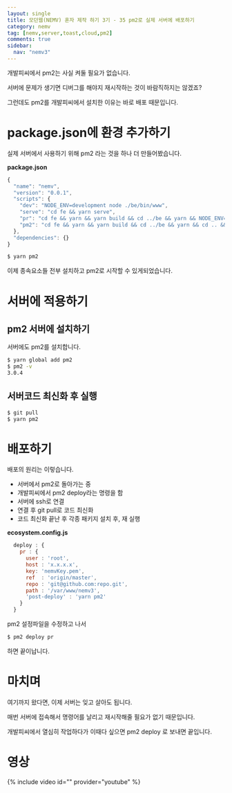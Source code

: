 ```yaml
---
layout: single
title: 모던웹(NEMV) 혼자 제작 하기 3기 - 35 pm2로 실제 서버에 배포하기
category: nemv
tag: [nemv,server,toast,cloud,pm2]
comments: true
sidebar:
  nav: "nemv3"
---
```


개발피씨에서 pm2는 사실 켜둘 필요가 없습니다.

서버에 문제가 생기면 디버그를 해야지 재시작하는 것이 바람직하지는 않겠죠?

그런데도 pm2를 개발피씨에서 설치한 이유는 바로 배포 때문입니다.

# package.json에 환경 추가하기

실제 서버에서 사용하기 위해 pm2 라는 것을 하나 더 만들어봤습니다.

**package.json**  
```javascript
{
  "name": "nemv",
  "version": "0.0.1",
  "scripts": {
    "dev": "NODE_ENV=development node ./be/bin/www",
    "serve": "cd fe && yarn serve",
    "pr": "cd fe && yarn && yarn build && cd ../be && yarn && NODE_ENV=production PORT=80 node ./bin/www",
    "pm2": "cd fe && yarn && yarn build && cd ../be && yarn && cd .. && pm2 start --env pr"
  },
  "dependencies": {}
}
```
 
```bash
$ yarn pm2
```

이제 종속요소들 전부 설치하고 pm2로 시작할 수 있게되었습니다.

# 서버에 적용하기

## pm2 서버에 설치하기

서버에도 pm2를 설치합니다.

```bash
$ yarn global add pm2
$ pm2 -v
3.0.4
```

## 서버코드 최신화 후 실행

```bash
$ git pull
$ yarn pm2
```

# 배포하기

배포의 원리는 이렇습니다.

- 서버에서 pm2로 돌아가는 중
- 개발피씨에서 pm2 deploy라는 명령을 함
- 서버에 ssh로 연결
- 연결 후 git pull로 코드 최신화
- 코드 최신화 끝난 후 각종 패키지 설치 후, 재 실행

**ecosystem.config.js**  
```javascript
  deploy : {
    pr : {
      user : 'root',
      host : 'x.x.x.x',
      key: 'nemvKey.pem',
      ref  : 'origin/master',
      repo : 'git@github.com:repo.git',
      path : '/var/www/nemv3',
      'post-deploy' : 'yarn pm2'
    }
  }
```

pm2 설정파일을 수정하고 나서

```bash
$ pm2 deploy pr
```

하면 끝이납니다.

# 마치며

여기까지 왔다면, 이제 서버는 잊고 살아도 됩니다.

매번 서버에 접속해서 명령어를 날리고 재시작해줄 필요가 없기 때문입니다.

개발피씨에서 열심히 작업하다가 이때다 싶으면 pm2 deploy 로 보내면 끝입니다.

# 영상

{% include video id="" provider="youtube" %}   




